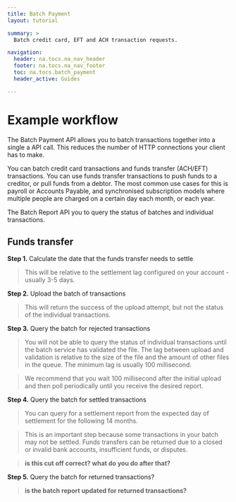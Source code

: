 ```yaml
---
title: Batch Payment
layout: tutorial

summary: >
  Batch credit card, EFT and ACH transaction requests.

navigation:
  header: na.tocs.na_nav_header
  footer: na.tocs.na_nav_footer
  toc: na.tocs.batch_payment
  header_active: Guides

---
```


# Example workflow

The Batch Payment API allows you to batch transactions together into a single a API call. This reduces the number of HTTP connections your client has to make.

You can batch credit card transactions and funds transfer (ACH/EFT) transactions. You can use funds transfer transactions to push funds to a creditor, or pull funds from a debtor. The most common use cases for this is payroll or Accounts Payable, and synchronised subscription models where multiple people are charged on a certain day each month, or each year.

The Batch Report API you to query the status of batches and individual transactions.

## Funds transfer

**Step 1.** Calculate the date that the funds transfer needs to settle

> This will be relative to the settlement lag configured on your account - usually 3-5 days.

**Step 2.** Upload the batch of transactions

> This will return the success of the upload attempt, but not the status of the individual transactions.

**Step 3.** Query the batch for rejected transactions

> You will not be able to query the status of individual transactions until the batch service has validated the file. The lag between upload and validation is relative to the size of the file and the amount of other files in the queue. The minimum lag is usually 100 millisecond.

> We recommend that you wait 100 millisecond after the initial upload and then poll periodically until you receive the desired report.

**Step 4.** Query the batch for settled transactions

> You can query for a settlement report from the expected day of settlement for the following 14 months.

> This is an important step because some transactions in your batch may not be settled. Funds transfers can be returned due to a closed or invalid bank accounts, insufficient funds, or disputes.

> **is this cut off correct? what do you do after that?**

**Step 5.** Query the batch for returned transactions?

> **is the batch report updated for returned transactions?**
